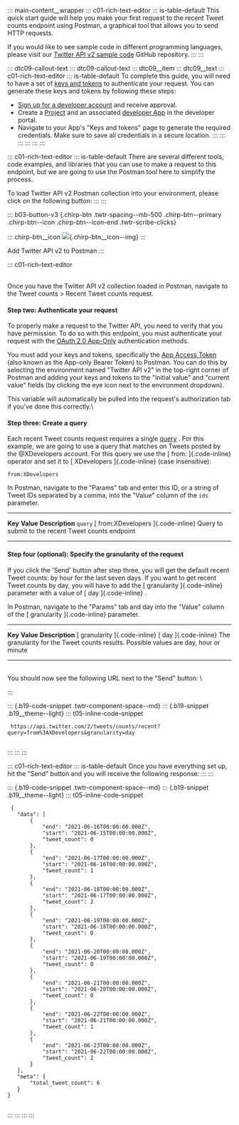 ::: main-content__wrapper
::: c01-rich-text-editor
::: is-table-default
This quick start guide will help you make your first request to the
recent Tweet counts endpoint using Postman, a graphical tool that allows
you to send HTTP requests.

If you would like to see sample code in different programming languages,
please visit our [Twitter API v2 sample
code](https://github.com/twitterdev/Twitter-API-v2-sample-code)
GitHub repository.
:::
:::

::: dtc09-callout-text
::: dtc09-callout-text
::: dtc09__item
::: dtc09__text
::: c01-rich-text-editor
::: is-table-default
To complete this guide, you will need to have a set of [keys and
tokens](/en/docs/authentication) to authenticate your request. You can
generate these keys and tokens by following these steps:

-   [Sign up for a developer account](/en/apply-for-access) and receive
    approval.
-   Create a [Project](/en/docs/projects) and an associated [developer
    App](/en/docs/apps) in the developer portal.
-   Navigate to your App\'s "Keys and tokens" page to generate the
    required credentials. Make sure to save all credentials in a secure
    location.
:::
:::
:::
:::
:::
:::

::: c01-rich-text-editor
::: is-table-default
There are several different tools, code examples, and libraries that you
can use to make a request to this endpoint, but we are going to use the
Postman tool here to simplify the process.

To load Twitter API v2 Postman collection into your environment, please
click on the following button:
:::
:::

::: b03-button-v3
[](https://t.co/twitter-api-postman){.chirp-btn .twtr-spacing--mb-500
.chirp-btn--primary .chirp-btn--icon .chirp-btn--icon-end
.twtr-scribe-clicks}

::: chirp-btn__icon
![](https://cdn.cms-twdigitalassets.com/content/dam/developer-twitter/m1_vnext/carat.svg){.chirp-btn__icon--img}
:::

Add Twitter API v2 to Postman
:::

::: c01-rich-text-editor
<div>

\
Once you have the Twitter API v2 collection loaded in Postman, navigate
to the Tweet counts \> Recent Tweet counts request.

####  Step two: Authenticate your request

To properly make a request to the Twitter API, you need to verify that
you have permission. To do so with this endpoint, you must authenticate
your request with the [OAuth 2.0
App-Only](/en/docs/authentication/oauth-2-0/application-only)
authentication methods.

You must add your keys and tokens, specifically the [App Access
Token](/en/docs/authentication/oauth-2-0/bearer-tokens) (also known as
the App-only Bearer Token) to Postman. You can do this by selecting the
environment named "Twitter API v2" in the top-right corner of Postman
and adding your keys and tokens to the \"initial value\" and \"current
value\" fields (by clicking the eye icon next to the environment
dropdown).

This variable will automatically be pulled into the request\'s
authorization tab if you\'ve done this correctly.\

#### Step three: Create a query

Each recent Tweet counts request requires a single
[query](/en/docs/twitter-api/tweets/counts/integrate/build-a-query) .
For this example, we are going to use a query that matches on Tweets
posted by the \@XDevelopers account. For this query we use the [ from:
]{.code-inline} operator and set it to [ XDevelopers ]{.code-inline}
(case insensitive):

` from:XDevelopers `

In Postman, navigate to the \"Params\" tab and enter this ID, or a
string of Tweet IDs separated by a comma, into the \"Value\" column of
the ` ids ` parameter.

  ----------- ------------------------------------ -----------------------------------------------------
  **Key**     **Value**                            **Description**
  ` query `   [ from:XDevelopers ]{.code-inline}   Query to submit to the recent Tweet counts endpoint
  ----------- ------------------------------------ -----------------------------------------------------

#### Step four (optional): Specify the granularity of the request

If you click the 'Send' button after step three, you will get the
default recent Tweet counts: by hour for the last seven days. If you
want to get recent Tweet counts by day, you will have to add the [
granularity ]{.code-inline} parameter with a value of [ day
]{.code-inline} .

In Postman, navigate to the \"Params\" tab and day into the \"Value\"
column of the [ granularity ]{.code-inline} parameter.

  ------------------------------- ----------------------- ---------------------------------------------------------------------------------------
  **Key**                         **Value**               **Description**
  [ granularity ]{.code-inline}   [ day ]{.code-inline}   The granularity for the Tweet counts results. Possible values are day, hour or minute
  ------------------------------- ----------------------- ---------------------------------------------------------------------------------------

\
You should now see the following URL next to the \"Send\" button: \

</div>
:::

::: {.b19-code-snippet .twtr-component-space--md}
::: {.b19-snippet .b19__theme--light}
::: t05-inline-code-snippet
``` {.t05__pre--with-button .t05__pre--wrap-text}
 https://api.twitter.com/2/tweets/counts/recent?query=from%3AXDevelopers&granularity=day
    
```
:::
:::
:::

::: c01-rich-text-editor
::: is-table-default
Once you have everything set up, hit the \"Send\" button and you will
receive the following response:
:::
:::

::: {.b19-code-snippet .twtr-component-space--md}
::: {.b19-snippet .b19__theme--light}
::: t05-inline-code-snippet
``` line-numbers
 {
   "data": [
       {
           "end": "2021-06-16T00:00:00.000Z",
           "start": "2021-06-15T00:00:00.000Z",
           "tweet_count": 0
       },
       {
           "end": "2021-06-17T00:00:00.000Z",
           "start": "2021-06-16T00:00:00.000Z",
           "tweet_count": 1
       },
       {
           "end": "2021-06-18T00:00:00.000Z",
           "start": "2021-06-17T00:00:00.000Z",
           "tweet_count": 2
       },
       {
           "end": "2021-06-19T00:00:00.000Z",
           "start": "2021-06-18T00:00:00.000Z",
           "tweet_count": 0
       },
       {
           "end": "2021-06-20T00:00:00.000Z",
           "start": "2021-06-19T00:00:00.000Z",
           "tweet_count": 0
       },
       {
           "end": "2021-06-21T00:00:00.000Z",
           "start": "2021-06-20T00:00:00.000Z",
           "tweet_count": 0
       },
       {
           "end": "2021-06-22T00:00:00.000Z",
           "start": "2021-06-21T00:00:00.000Z",
           "tweet_count": 1
       },
       {
           "end": "2021-06-23T00:00:00.000Z",
           "start": "2021-06-22T00:00:00.000Z",
           "tweet_count": 2
       }
   ],
   "meta": {
       "total_tweet_count": 6
   }
}
    
```
:::
:::
:::
:::
